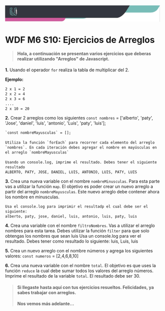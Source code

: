 ![Banner](imagenes/banner.png)

# WDF M6 S10: Ejercicios de Arreglos

>#### Hola, a continuación se presentan varios ejercicios que deberas realizar utilizando "Arreglos" de Javascript.

**1.** Usando el operador `for` realiza la tabla de multiplicar del 2.

   **Ejemplo:**
    
    2 x 1 = 2
    2 x 2 = 4
    2 x 3 = 6
    ....
    2 x 10 = 20

**2.** Crear 2 arreglos como los siguientes
    `const nombres` = ['alberto', 'paty', 'Jose', 'daniel', 'luis', 'antonio', 'Luis', 'paty', 'luis'];
    
    `const nombreMayusculas` = [];

    Utiliza la función `forEach` para recorrer cada elemento del arreglo `nombres`. En cada iteración debes agregar el nombre en mayúsculas en el arreglo `nombreMayusculas`
    
    Usando un console.log, imprime el resultado. Debes tener el siguiente resultado
    ALBERTO, PATY, JOSE, DANIEL, LUIS, ANTONIO, LUIS, PATY, LUIS
    
**3.** Crea una nueva variable con el nombre `nombreMinusculas`. Para esta parte vas a utilizar la función `map`. El objetivo es poder crear un nuevo arreglo a partir del arreglo `nombreMayusculas`. Este nuevo arreglo debe contener ahora los nombre en minusculas.
    
    Usa el console.log para imprimir el resultadp el cual debe ser el siguiente:
    alberto, paty, jose, daniel, luis, antonio, luis, paty, luis

**4.** Crea una variable con el nombre `filtroNombres`. Vas a utilizar el arreglo nombres para esta tarea. Debes utilizar la función `filter` para que solo obtengas los nombres que sean luis
    Usa un console.log para ver el resultado. Debes tener como resultado lo siguiente:
    luis, Luis, luis
    
**5.** Crea un nuevo arreglo con el nombre números y agrega los siguientes valores:
    `const numeros` = [2,4,6,8,10]
    
**6.** Crea una nueva variable con el nombre `total`. El objetivo es que uses la función `reduce` la cual debe sumar todos los valores del arreglo números. Imprime el resultado de la variable `total`. El resultado debe ser 30.

>#### Si llegaste hasta aquí con tus ejercicios resueltos. Felicidades, ya sabes trabajar con arreglos.
>#### Nos vemos más adelante...

